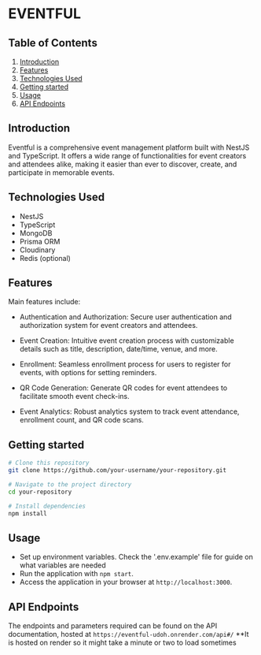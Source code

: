 # EVENTFUL

## Table of Contents

1. [Introduction](#introduction)
2. [Features](#features)
3. [Technologies Used](#technologies-used)
4. [Getting started](#getting-started)
5. [Usage](#usage)
6. [API Endpoints](#api-endpoints)

## Introduction

Eventful is a comprehensive event management platform built with NestJS and TypeScript. It offers a wide range of functionalities for event creators and attendees alike, making it easier than ever to discover, create, and participate in memorable events.

## Technologies Used

- NestJS
- TypeScript
- MongoDB
- Prisma ORM
- Cloudinary
- Redis (optional)

## Features

Main features include:

- Authentication and Authorization: Secure user authentication and authorization system for event creators and attendees.

- Event Creation: Intuitive event creation process with customizable details such as title, description, date/time, venue, and more.

- Enrollment: Seamless enrollment process for users to register for events, with options for setting reminders.

- QR Code Generation: Generate QR codes for event attendees to facilitate smooth event check-ins.

- Event Analytics: Robust analytics system to track event attendance, enrollment count, and QR code scans.

## Getting started

```bash
# Clone this repository
git clone https://github.com/your-username/your-repository.git

# Navigate to the project directory
cd your-repository

# Install dependencies
npm install
```

## Usage

- Set up environment variables. Check the '.env.example' file for guide on what variables are needed
- Run the application with `npm start`.
- Access the application in your browser at `http://localhost:3000`.

## API Endpoints

The endpoints and parameters required can be found on the API documentation, hosted at `https://eventful-udoh.onrender.com/api#/`
\*\*It is hosted on render so it might take a minute or two to load sometimes
